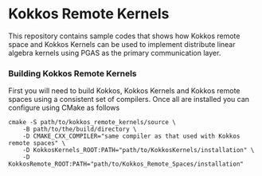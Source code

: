 # Kokkos Remote Kernels

This repository contains sample codes that shows how Kokkos remote space and Kokkos Kernels can be used to implement distribute linear algebra kernels using PGAS as the primary communication layer.

### Building Kokkos Remote Kernels

First you will need to build Kokkos, Kokkos Kernels and Kokkos remote spaces using a consistent set of compilers.
Once all are installed you can configure using CMake as follows

```
cmake -S path/to/kokkos_remote_kernels/source \
    -B path/to/the/build/directory \
    -D CMAKE_CXX_COMPILER="same compiler as that used with Kokkos remote spaces" \
    -D KokkosKernels_ROOT:PATH="path/to/KokkosKernels/installation" \
    -D KokkosRemote_ROOT:PATH="path/to/Kokkos_Remote_Spaces/installation"
```
